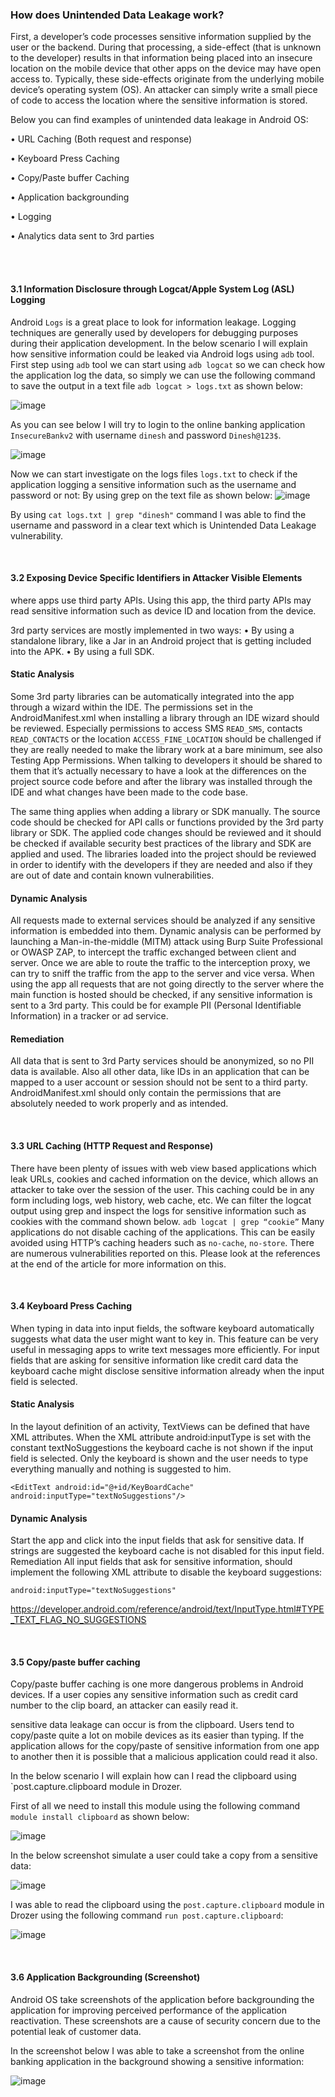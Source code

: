 ### How does Unintended Data Leakage work?
First, a developer’s code processes sensitive information supplied by the user or the backend. During that processing, a side-effect (that is unknown to the developer) results in that information being placed into an insecure location on the mobile device that other apps on the device may have open access to. Typically, these side-effects originate from the underlying mobile device’s operating system (OS). An attacker can simply write a small piece of code to access the location where the sensitive information is stored.

Below you can find examples of unintended data leakage in Android OS:
 
• URL Caching (Both request and response)
  
• Keyboard Press Caching
  
• Copy/Paste buffer Caching

• Application backgrounding

• Logging

• Analytics data sent to 3rd parties
  
  <br><br>
  
#### 3.1 Information Disclosure through Logcat/Apple System Log (ASL) Logging

Android `Logs` is a great place to look for information leakage. Logging techniques are generally used by developers for debugging purposes during their application development.
In the below scenario I will explain how sensitive information could be leaked via Android logs using `adb` tool.
First step using `adb` tool we can start using `adb logcat` so we can check how the application log the data, so simply we can use the following command to save the output in a text file `adb logcat > logs.txt` as shown below:

![image](https://user-images.githubusercontent.com/48615614/203750274-7f531c64-bef3-4567-9731-59c1479a9f02.png)

As you can see below I will try to login to the online banking application `InsecureBankv2` with username `dinesh` and password `Dinesh@123$`.

![image](https://user-images.githubusercontent.com/48615614/203750387-28cfe67d-0712-4d8e-90f4-b0d5597b91dd.png)

Now we can start investigate on the logs files `logs.txt` to check if the application logging a sensitive information such as the username and password or not:
By using grep on the text file as shown below:
![image](https://user-images.githubusercontent.com/48615614/203750506-86867dc7-cc6c-4d42-b7ce-85bb2bb04614.png)

By using `cat logs.txt | grep "dinesh"` command I was able to find the username and password in a clear text which is Unintended Data Leakage vulnerability.


<br>

#### 3.2 Exposing Device Specific Identifiers in Attacker Visible Elements

where apps use third party APIs. Using this app, the third party APIs may read sensitive information such as device ID and location from the device.

3rd party services are mostly implemented in two ways:
	• By using a standalone library, like a Jar in an Android project that is getting included into the APK.
	• By using a full SDK.

#### Static Analysis
Some 3rd party libraries can be automatically integrated into the app through a wizard within the IDE. The permissions set in the AndroidManifest.xml when installing a library through an IDE wizard should be reviewed. Especially permissions to access SMS `READ_SMS`, contacts `READ_CONTACTS` or the location `ACCESS_FINE_LOCATION` should be challenged if they are really needed to make the library work at a bare minimum, see also Testing App Permissions. When talking to developers it should be shared to them that it’s actually necessary to have a look at the differences on the project source code before and after the library was installed through the IDE and what changes have been made to the code base.

The same thing applies when adding a library or SDK manually. The source code should be checked for API calls or functions provided by the 3rd party library or SDK. The applied code changes should be reviewed and it should be checked if available security best practices of the library and SDK are applied and used.
The libraries loaded into the project should be reviewed in order to identify with the developers if they are needed and also if they are out of date and contain known vulnerabilities.


#### Dynamic Analysis
All requests made to external services should be analyzed if any sensitive information is embedded into them. Dynamic analysis can be performed by launching a Man-in-the-middle (MITM) attack using Burp Suite Professional or OWASP ZAP, to intercept the traffic exchanged between client and server. Once we are able to route the traffic to the interception proxy, we can try to sniff the traffic from the app to the server and vice versa. When using the app all requests that are not going directly to the server where the main function is hosted should be checked, if any sensitive information is sent to a 3rd party. This could be for example PII (Personal Identifiable Information) in a tracker or ad service.

#### Remediation
All data that is sent to 3rd Party services should be anonymized, so no PII data is available. Also all other data, like IDs in an application that can be mapped to a user account or session should not be sent to a third party.
AndroidManifest.xml should only contain the permissions that are absolutely needed to work properly and as intended.

<br>

#### 3.3 URL Caching (HTTP Request and Response)

There have been plenty of issues with web view based applications which leak URLs, cookies and cached information on the device, which allows an attacker to take over the session of the user. This caching could be in any form including logs, web history, web cache, etc.
We can filter the logcat output using grep and inspect the logs for sensitive information such as cookies with the command shown below.
`adb logcat | grep “cookie”`
Many applications do not disable caching of the applications. This can be easily avoided using HTTP’s caching headers such as `no-cache`, `no-store`.
There are numerous vulnerabilities reported on this. Please look at the references at the end of the article for more information on this.

<br>

#### 3.4 Keyboard Press Caching

When typing in data into input fields, the software keyboard automatically suggests what data the user might want to key in. This feature can be very useful in messaging apps to write text messages more efficiently. For input fields that are asking for sensitive information like credit card data the keyboard cache might disclose sensitive information already when the input field is selected.

#### Static Analysis
In the layout definition of an activity, TextViews can be defined that have XML attributes. When the XML attribute android:inputType is set with the constant textNoSuggestions the keyboard cache is not shown if the input field is selected. Only the keyboard is shown and the user needs to type everything manually and nothing is suggested to him.

   `<EditText
        android:id="@+id/KeyBoardCache"
        android:inputType="textNoSuggestions"/>
`

#### Dynamic Analysis
Start the app and click into the input fields that ask for sensitive data. If strings are suggested the keyboard cache is not disabled for this input field.
Remediation
All input fields that ask for sensitive information, should implement the following XML attribute to disable the keyboard suggestions:

`android:inputType="textNoSuggestions"`

https://developer.android.com/reference/android/text/InputType.html#TYPE_TEXT_FLAG_NO_SUGGESTIONS

<br>

#### 3.5 Copy/paste buffer caching

Copy/paste buffer caching is one more dangerous problems in Android devices. If a user copies any sensitive information such as credit card number to the clip board, an attacker can easily read it.

sensitive data leakage can occur is from the clipboard. Users tend to copy/paste quite a lot on mobile devices as its easier than typing. If the application allows for the copy/paste of sensitive information from one app to another then it is possible that a malicious application could read it also.

In the below scenario I will explain how can I read the clipboard using `post.capture.clipboard module in Drozer.

First of all we need to install this module using the following command `module install clipboard` as shown below:

![image](https://user-images.githubusercontent.com/48615614/203761279-45857878-c5e6-4b8a-a257-2adea52d691c.png)

In the below screenshot simulate a user could take a copy from a sensitive data:

![image](https://user-images.githubusercontent.com/48615614/203761337-24b14c12-7b68-4821-b1a6-162455da4c1b.png)

I was able to read the clipboard using the `post.capture.clipboard` module in Drozer using the following command `run post.capture.clipboard`:

![image](https://user-images.githubusercontent.com/48615614/203761545-3fa3039c-8820-4220-8570-a7a64bbbf2ae.png)

<br>

#### 3.6 Application Backgrounding (Screenshot)
Android OS take screenshots of the application before backgrounding the application for improving perceived performance of the application reactivation.
These screenshots are a cause of security concern due to the potential leak of customer data.

In the screenshot below I was able to take a screenshot from the online banking application in the background showing a sensitive information:

![image](https://user-images.githubusercontent.com/48615614/203761685-33caf1f6-62e1-4f86-a60b-560c8375fd35.png)










